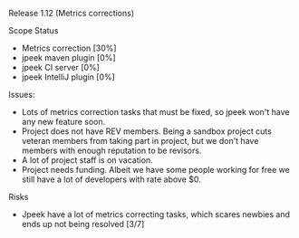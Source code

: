 Release 1.12 (Metrics corrections)

Scope Status
* Metrics correction [30%]
* jpeek maven plugin [0%]
* jpeek CI server [0%]
* jpeek IntelliJ plugin [0%]

Issues:
* Lots of metrics correction tasks that must be fixed, so jpeek won't have any
 new feature soon.
* Project does not have REV members. Being a sandbox project cuts veteran
 members from taking part in project, but we don't have members with enough reputation to be revisors.
* A lot of project staff is on vacation.
* Project needs funding. Albeit we have some people working for free we still 
have a lot of developers with rate above $0.

Risks
* Jpeek have a lot of metrics correcting tasks, which scares newbies and ends 
up not being resolved [3/7]

